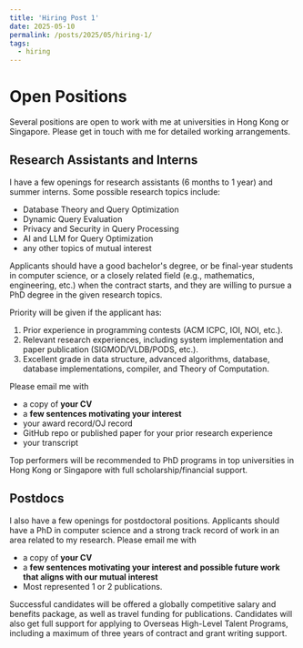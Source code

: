 ```yaml
---
title: 'Hiring Post 1'
date: 2025-05-10
permalink: /posts/2025/05/hiring-1/
tags:
  - hiring
---
```



Open Positions
======

Several positions are open to work with me at universities in Hong Kong or Singapore.  Please get in touch with me for detailed working arrangements.

Research Assistants and Interns
------
I have a few openings for research assistants (6 months to 1 year) and summer interns.  Some possible research topics include:

- Database Theory and Query Optimization
- Dynamic Query Evaluation
- Privacy and Security in Query Processing
- AI and LLM for Query Optimization
- any other topics of mutual interest

Applicants should have a good bachelor's degree, or be final-year students in computer science, or a closely related field (e.g., mathematics, engineering, etc.) when the contract starts, and they are willing to pursue a PhD degree in the given research topics.  

Priority will be given if the applicant has:
1. Prior experience in programming contests (ACM ICPC, IOI, NOI, etc.).  
2. Relevant research experiences, including system implementation and paper publication (SIGMOD/VLDB/PODS, etc.).  
3. Excellent grade in data structure, advanced algorithms, database, database implementations, compiler, and Theory of Computation.  

Please email me with 
- a copy of **your CV**
- a **few sentences motivating your interest**
- your award record/OJ record
- GitHub repo or published paper for your prior research experience
- your transcript

Top performers will be recommended to PhD programs in top universities in Hong Kong or Singapore with full scholarship/financial support.

Postdocs
------
I also have a few openings for postdoctoral positions.  Applicants should have a PhD in computer science and a strong track record of work in an area related to my research.  Please email me with
- a copy of **your CV**
- a **few sentences motivating your interest and possible future work that aligns with our mutual interest**
- Most represented 1 or 2 publications.

Successful candidates will be offered a globally competitive salary and benefits package, as well as travel funding for publications.  Candidates will also get full support for applying to Overseas High-Level Talent Programs, including a maximum of three years of contract and grant writing support.
